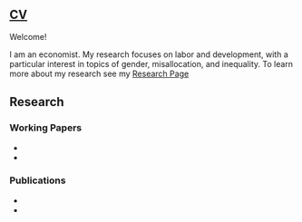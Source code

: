 ## [CV](Sudhir_CV.pdf)
Welcome!



I am an economist. My research focuses on labor and development, with a particular interest in topics of gender, misallocation, and inequality. To learn more about my research see my [Research Page](research.md)
## Research
### Working Papers
-
-
### Publications
-
-




